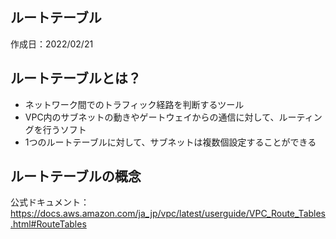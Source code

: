 ## ルートテーブル
作成日：2022/02/21

## ルートテーブルとは？
- ネットワーク間でのトラフィック経路を判断するツール
- VPC内のサブネットの動きやゲートウェイからの通信に対して、ルーティングを行うソフト
- 1つのルートテーブルに対して、サブネットは複数個設定することができる


## ルートテーブルの概念


公式ドキュメント：https://docs.aws.amazon.com/ja_jp/vpc/latest/userguide/VPC_Route_Tables.html#RouteTables
